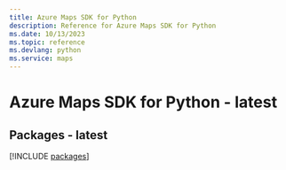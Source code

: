 ```yaml
---
title: Azure Maps SDK for Python
description: Reference for Azure Maps SDK for Python
ms.date: 10/13/2023
ms.topic: reference
ms.devlang: python
ms.service: maps
---
```

# Azure Maps SDK for Python - latest
## Packages - latest
[!INCLUDE [packages](maps-index.md)]